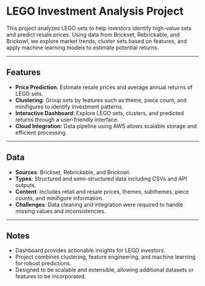 # LEGO Investment Analysis Project

This project analyzes LEGO sets to help investors identify high-value sets and predict resale prices. Using data from Brickset, Rebrickable, and Brickowl, we explore market trends, cluster sets based on features, and apply machine learning models to estimate potential returns.

---

## Features

- **Price Prediction**: Estimate resale prices and average annual returns of LEGO sets.  
- **Clustering**: Group sets by features such as theme, piece count, and minifigures to identify investment patterns.  
- **Interactive Dashboard**: Explore LEGO sets, clusters, and predicted returns through a user-friendly interface.  
- **Cloud Integration**: Data pipeline using AWS allows scalable storage and efficient processing.

---

## Data

- **Sources**: Brickset, Rebrickable, and Brickowl.  
- **Types**: Structured and semi-structured data including CSVs and API outputs.  
- **Content**: Includes retail and resale prices, themes, subthemes, piece counts, and minifigure information.  
- **Challenges**: Data cleaning and integration were required to handle missing values and inconsistencies.

---

## Notes

- Dashboard provides actionable insights for LEGO investors.  
- Project combines clustering, feature engineering, and machine learning for robust predictions.  
- Designed to be scalable and extensible, allowing additional datasets or features to be incorporated.

